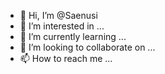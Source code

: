 - 👋 Hi, I’m @Saenusi
- 👀 I’m interested in ...
- 🌱 I’m currently learning ...
- 💞️ I’m looking to collaborate on ...
- 📫 How to reach me ...

<!---
Saenusi/Saenusi is a ✨ special ✨ repository because its `README.md` (this file) appears on your GitHub profile.
You can click the Preview link to take a look at your changes.
--->
